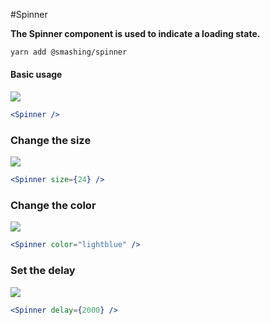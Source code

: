 
#Spinner

**The Spinner component is used to indicate a loading state.**

```sh
yarn add @smashing/spinner
```

#### Basic usage
<img src="https://imgur.com/FVYK5CU.gif" />

```jsx
<Spinner />
```

### Change the size
<img src="https://imgur.com/z9VG3NQ.gif" />

```jsx
<Spinner size={24} />
```

### Change the color
<img src="https://imgur.com/rpUq5au.gif" />

```jsx
<Spinner color="lightblue" />
```

### Set the delay
<img src="https://imgur.com/nCxoRAN.gif" />

```jsx
<Spinner delay={2000} />
```
